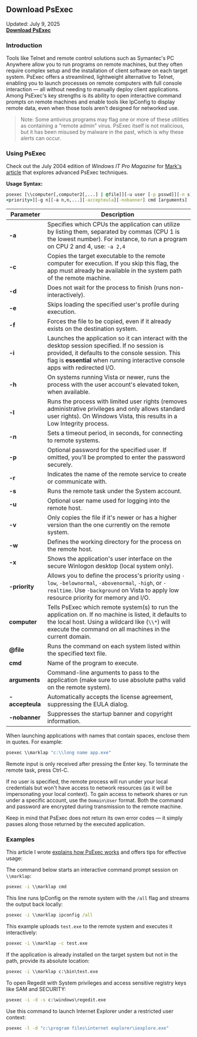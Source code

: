 ## Download PsExec

Updated: July 9, 2025         
[**Download PsExec**](*)

### Introduction

Tools like Telnet and remote control solutions such as Symantec's PC Anywhere allow you to run programs on remote machines, but they often require complex setup and the installation of client software on each target system. PsExec offers a streamlined, lightweight alternative to Telnet, enabling you to launch processes on remote computers with full console interaction — all without needing to manually deploy client applications. Among PsExec's key strengths is its ability to open interactive command prompts on remote machines and enable tools like IpConfig to display remote data, even when those tools aren’t designed for networked use.

> Note: Some antivirus programs may flag one or more of these utilities as containing a "remote admin" virus. PsExec itself is not malicious, but it has been misused by malware in the past, which is why these alerts can occur.

### Using PsExec

Check out the July 2004 edition of *Windows IT Pro Magazine* for [Mark's article](*) that explores advanced PsExec techniques.

**Usage Syntax:**

```cmd
psexec [\\computer[,computer2[,...] | @file]][-u user [-p psswd]][-n s][-r servicename][-h][-l][-s|-e][-x][-i [session]][-c [-f|-v]][-w directory][-d][-
<priority>][-g n][-a n,n,...][-accepteula][-nobanner] cmd [arguments]
```

| Parameter       | Description                                                                                                                                                                                                                          |
| --------------- | ------------------------------------------------------------------------------------------------------------------------------------------------------------------------------------------------------------------------------------ |
| **-a**          | Specifies which CPUs the application can utilize by listing them, separated by commas (CPU 1 is the lowest number). For instance, to run a program on CPU 2 and 4, use: `-a 2,4`                                                     |
| **-c**          | Copies the target executable to the remote computer for execution. If you skip this flag, the app must already be available in the system path of the remote machine.                                                                |
| **-d**          | Does not wait for the process to finish (runs non-interactively).                                                                                                                                                                    |
| **-e**          | Skips loading the specified user's profile during execution.                                                                                                                                                                         |
| **-f**          | Forces the file to be copied, even if it already exists on the destination system.                                                                                                                                                   |
| **-i**          | Launches the application so it can interact with the desktop session specified. If no session is provided, it defaults to the console session. This flag is **essential** when running interactive console apps with redirected I/O. |
| **-h**          | On systems running Vista or newer, runs the process with the user account's elevated token, when available.                                                                                                                          |
| **-l**          | Runs the process with limited user rights (removes administrative privileges and only allows standard user rights). On Windows Vista, this results in a Low Integrity process.                                                       |
| **-n**          | Sets a timeout period, in seconds, for connecting to remote systems.                                                                                                                                                                 |
| **-p**          | Optional password for the specified user. If omitted, you'll be prompted to enter the password securely.                                                                                                                             |
| **-r**          | Indicates the name of the remote service to create or communicate with.                                                                                                                                                              |
| **-s**          | Runs the remote task under the System account.                                                                                                                                                                                       |
| **-u**          | Optional user name used for logging into the remote host.                                                                                                                                                                            |
| **-v**          | Only copies the file if it's newer or has a higher version than the one currently on the remote system.                                                                                                                              |
| **-w**          | Defines the working directory for the process on the remote host.                                                                                                                                                                    |
| **-x**          | Shows the application's user interface on the secure Winlogon desktop (local system only).                                                                                                                                           |
| **-priority**   | Allows you to define the process's priority using `-low`, `-belownormal`, `-abovenormal`, `-high`, or `-realtime`. Use `-background` on Vista to apply low resource priority for memory and I/O.                                     |
| **computer**    | Tells PsExec which remote system(s) to run the application on. If no machine is listed, it defaults to the local host. Using a wildcard like (`\\*`) will execute the command on all machines in the current domain.                 |
| **@file**       | Runs the command on each system listed within the specified text file.                                                                                                                                                               |
| **cmd**         | Name of the program to execute.                                                                                                                                                                                                      |
| **arguments**   | Command-line arguments to pass to the application (make sure to use absolute paths valid on the remote system).                                                                                                                      |
| **-accepteula** | Automatically accepts the license agreement, suppressing the EULA dialog.                                                                                                                                                            |
| **-nobanner**   | Suppresses the startup banner and copyright information.                                                                                                                                                                             |

When launching applications with names that contain spaces, enclose them in quotes. For example:

```cmd
psexec \\marklap "c:\\long name app.exe"
```

Remote input is only received after pressing the Enter key. To terminate the remote task, press Ctrl-C.

If no user is specified, the remote process will run under your local credentials but won't have access to network resources (as it will be impersonating your local context). To gain access to network shares or run under a specific account, use the `Domain\User` format. Both the command and password are encrypted during transmission to the remote machine.

Keep in mind that PsExec does not return its own error codes — it simply passes along those returned by the executed application.

### Examples

This article I wrote [explains how PsExec works](*) and offers tips for effective usage:

The command below starts an interactive command prompt session on `\\marklap`:

```cmd
psexec -i \\marklap cmd
```

This line runs IpConfig on the remote system with the `/all` flag and streams the output back locally:

```cmd
psexec -i \\marklap ipconfig /all
```

This example uploads `test.exe` to the remote system and executes it interactively:

```cmd
psexec -i \\marklap -c test.exe
```

If the application is already installed on the target system but not in the path, provide its absolute location:

```cmd
psexec -i \\marklap c:\bin\test.exe
```

To open Regedit with System privileges and access sensitive registry keys like SAM and SECURITY:

```cmd
psexec -i -d -s c:\windows\regedit.exe
```

Use this command to launch Internet Explorer under a restricted user context:

```cmd
psexec -l -d "c:\program files\internet explorer\iexplore.exe"
```
